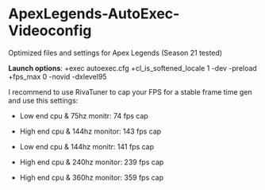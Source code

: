 # ApexLegends-AutoExec-Videoconfig
Optimized files and settings for Apex Legends (Season 21 tested)

**Launch options**: +exec autoexec.cfg +cl_is_softened_locale 1 -dev -preload +fps_max 0 -novid -dxlevel95

I recommend to use RivaTuner to cap your FPS for a stable frame time gen and use this settings:

- Low end cpu & 75hz monitr: 74 fps cap

- High end cpu & 144hz monitor: 143 fps cap

- Low end cpu & 144hz monitr: 141 fps cap

- High end cpu & 240hz monitor: 239 fps cap

- High end cpu & 360hz monitor: 359 fps cap

